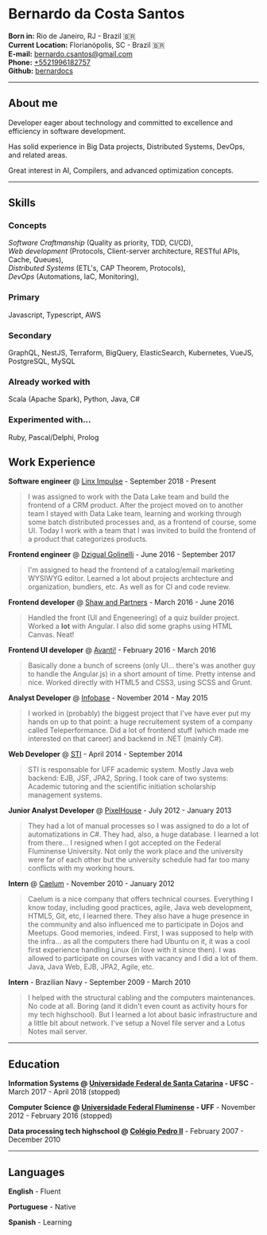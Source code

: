 # Bernardo da Costa Santos

**Born in:** Rio de Janeiro, RJ - Brazil 🇧🇷<br>
**Current Location:** Florianópolis, SC - Brazil 🇧🇷<br>
**E-mail:** [bernardo.csantos@gmail.com](mailto:bernardo.csantos@gmail.com)<br>
**Phone:** [+5521996182757](tel:+5521996182757)<br>
**Github:** [bernardocs](http://github.com/bernardocs)<br>

---
## About me
Developer eager about technology and committed to excellence and efficiency in software development.

Has solid experience in Big Data projects, Distributed Systems, DevOps, and related areas.

Great interest in AI, Compilers, and advanced optimization concepts.

---
## Skills
### Concepts
_Software Craftmanship_ (Quality as priority, TDD, CI/CD),<br>
_Web development_ (Protocols, Client-server architecture, RESTful APIs, Cache, Queues),<br>
_Distributed Systems_ (ETL's, CAP Theorem, Protocols),<br>
_DevOps_ (Automations, IaC, Monitoring),<br>

### Primary
Javascript, Typescript, AWS

### Secondary
GraphQL, NestJS, Terraform, BigQuery, ElasticSearch, Kubernetes, VueJS, PostgreSQL, MySQL

### Already worked with
Scala (Apache Spark), Python, Java, C#

### Experimented with...
Ruby, Pascal/Delphi, Prolog

## Work Experience
**Software engineer** @ [Linx Impulse](https://www.linx.com.br/transformacao-digital/linx-impulse/) - September 2018 - Present

> I was assigned to work with the Data Lake team and build the frontend of a CRM product. After the project moved on to another team I stayed with Data Lake team, learning and working through some batch distributed processes and, as a frontend of course, some UI. Today I work with a team that I was invited to build the frontend of a product that categorizes products.

**Frontend engineer** @ [Dzigual Golinelli](http://www.dzigual.com.br/) - June 2016 - September 2017

> I'm assigned to head the frontend of a catalog/email marketing WYSIWYG editor. Learned a lot about projects archtecture and organization, bundlers, etc. As well as for CI and code review.

**Frontend developer** @ [Shaw and Partners](http://www.shawandpartners.com) - March 2016 - June 2016

> Handled the front (UI and Engeneering) of a quiz builder project. Worked a **lot** with Angular. I also did some graphs using HTML Canvas. Neat!

**Frontend UI developer** @ [Avanti!](http://www.penseavanti.com.br) - February 2016 - March 2016

> Basically done a bunch of screens (only UI... there's was another guy to handle the Angular.js) in a short amount of time. Pretty intense and nice. Worked directly with HTML5 and CSS3, using SCSS and Grunt.

**Analyst Developer** @ [Infobase](http://www.infobase.com.br) - November 2014 - May 2015

> I worked in (probably) the biggest project that I've have ever put my hands on up to that point: a huge recruitement system of a company called Teleperformance. Did a lot of frontend stuff (which made me interested on that career) and backend in .NET (mainly C#).

**Web Developer** @ [STI](http://www.sti.uff.br) - April 2014 - September 2014

> STI is responsable for UFF academic system. Mostly Java web backend: EJB, JSF, JPA2, Spring. I took care of two systems: Academic tutoring and the scientific initiation scholarship management systems.

**Junior Analyst Developer** @ [PixelHouse](http://www.pixelhouse.com.br) - July 2012 - January 2013

> They had a lot of manual processes so I was assigned to do a lot of automatizations in C#. They had, also, a huge database. I learned a lot from there... I resigned when I got accepted on the Federal Fluminense University. Not only the work place and the university were far of each other but the university schedule had far too many conflicts with my working hours.

**Intern** @ [Caelum](http://www.caelum.com.br) - November 2010 - January 2012

> Caelum is a nice company that offers technical courses. Everything I know today, including good practices, agile, Java web development, HTML5, Git, etc, I learned there. They also have a huge presence in the community and also influenced me to participate in Dojos and Meetups. Good memories, indeed. First, I was supposed to help with the infra... as all the computers there had Ubuntu on it, it was a cool first experience handling Linux (in love with it since then). I was allowed to participate on courses with vacancy and I did a lot of them. Java, Java Web, EJB, JPA2, Agile, etc.

**Intern** - Brazilian Navy - September 2009 - March 2010

> I helped with the structural cabling and the computers maintenances. No code at all. Boring (and it didn't even count as activity hours for my tech highschool). But I learned a lot about basic infrastructure and a little bit about network. I've setup a Novel file server and a Lotus Notes mail server.

---
## Education
**Information Systems @ [Universidade Federal de Santa Catarina](http://ufsc.br/) - UFSC** - March 2017 - April 2018 (stopped)

**Computer Science @ [Universidade Federal Fluminense](http://www.uff.br) - UFF** - November 2012 - February 2016 (stopped)

**Data processing tech highschool @ [Colégio Pedro II](http://cp2.g12.br)** - February 2007 - December 2010

---
## Languages
**English** - Fluent

**Portuguese** - Native

**Spanish** - Learning
